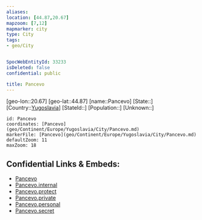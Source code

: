 ```yaml
---
aliases: 
location: [44.87,20.67]
mapzoom: [7,12] 
mapmarker: city 
type: City
tags:
- geo/City


SpocWebEntityId: 33233
isDeleted: false
confidential: public

title: Pancevo
---
```

[geo-lon::20.67]
[geo-lat::44.87]
[name::Pancevo]
[State::]
[Country::[Yugoslavia](geo/Continent/Europe/Yugoslavia.md)]
[StateId::]
[Population::]
[Unknown::]


```leaflet
id: Pancevo
coordinates: [Pancevo](geo/Continent/Europe/Yugoslavia/City/Pancevo.md)
markerFile: [Pancevo](geo/Continent/Europe/Yugoslavia/City/Pancevo.md)
defaultZoom: 11 
maxZoom: 18
```


## Confidential Links & Embeds: 
- [Pancevo](../../../../../../_public/geo/Continent/Europe/Yugoslavia/City/Pancevo.md) 
- [Pancevo.internal](../../../../../../_internal/geo/Continent/Europe/Yugoslavia/City/Pancevo.internal.md) 
- [Pancevo.protect](../../../../../../_protect/geo/Continent/Europe/Yugoslavia/City/Pancevo.protect.md) 
- [Pancevo.private](../../../../../../_private/geo/Continent/Europe/Yugoslavia/City/Pancevo.private.md) 
- [Pancevo.personal](../../../../../../_personal/geo/Continent/Europe/Yugoslavia/City/Pancevo.personal.md) 
- [Pancevo.secret](../../../../../../_secret/geo/Continent/Europe/Yugoslavia/City/Pancevo.secret.md) 
